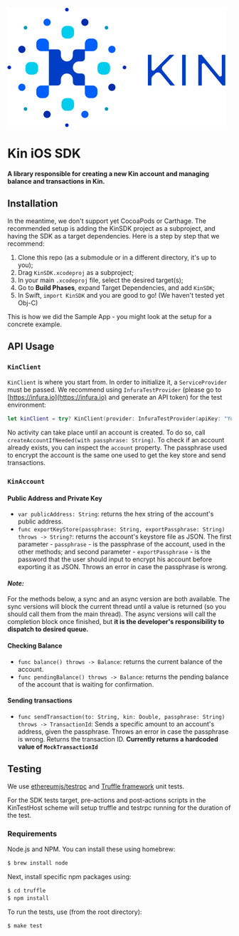 ![Kin logo](.github/KINLogo.svg?sanitize=true)

#  Kin iOS SDK

#### A library responsible for creating a new Kin account and managing balance and transactions in Kin.

## Installation

In the meantime, we don't support yet CocoaPods or Carthage. The recommended setup is adding the KinSDK project as a subproject, and having the SDK as a target dependencies. Here is a step by step that we recommend:

1. Clone this repo (as a submodule or in a different directory, it's up to you);
2. Drag `KinSDK.xcodeproj` as a subproject;
3. In your main `.xcodeproj` file, select the desired target(s);
4. Go to **Build Phases**, expand Target Dependencies, and add `KinSDK`;
5. In Swift, `import KinSDK` and you are good to go! (We haven't tested yet Obj-C)

This is how we did the Sample App - you might look at the setup for a concrete example.

## API Usage
### `KinClient`
`KinClient` is where you start from. In order to initialize it, a `ServiceProvider` must be passed. We recommend using `InfuraTestProvider` (please go to [https://infura.io](https://infura.io) and generate an API token) for the test environment:

```swift
let kinClient = try? KinClient(provider: InfuraTestProvider(apiKey: "YourApiToken"))
```

No activity can take place until an account is created. To do so, call `createAccountIfNeeded(with passphrase: String)`. To check if an account already exists, you can inspect the `account` property. The passphrase used to encrypt the account is the same one used to get the key store and send transactions.

### `KinAccount`

#### Public Address and Private Key
- `var publicAddress: String`: returns the hex string of the account's public address.
- `func exportKeyStore(passphrase: String, exportPassphrase: String) throws -> String?`: returns the account's keystore file as JSON. The first parameter - `passphrase` - is the passphrase of the account, used in the other methods; and second parameter - `exportPassphrase` - is the password that the user should input to encrypt his account before exporting it as JSON. Throws an error in case the passphrase is wrong.

#### *Note:*
For the methods below, a sync and an async version are both available. The sync versions will block the current thread until a value is returned (so you should call them from the main thread). The async versions will call the completion block once finished, but **it is the developer's responsibility to dispatch to desired queue.**

#### Checking Balance

- `func balance() throws -> Balance`: returns the current balance of the account.
- `func pendingBalance() throws -> Balance`: returns the pending balance of the account that is waiting for confirmation.

#### Sending transactions
- `func sendTransaction(to: String, kin: Double, passphrase: String) throws -> TransactionId`: Sends a specific amount to an account's address, given the passphrase. Throws an error in case the passphrase is wrong. Returns the transaction ID. **Currently returns a hardcoded value of `MockTransactionId`**

## Testing

We use [ethereumjs/testrpc](https://github.com/ethereumjs/testrpc) and [Truffle framework](https://github.com/trufflesuite/truffle) unit tests.

For the SDK tests target, pre-actions and post-actions scripts in the KinTestHost scheme will setup truffle and testrpc running for the duration of the test.
### Requirements

Node.js and NPM. You can install these using homebrew:

```bash
$ brew install node
```
Next, install specific npm packages using:

```bash
$ cd truffle
$ npm install
```

To run the tests, use (from the root directory):

```bash
$ make test
```

[testrpc]: https://github.com/ethereumjs/testrpc
[truffle]: http://truffleframework.com/
